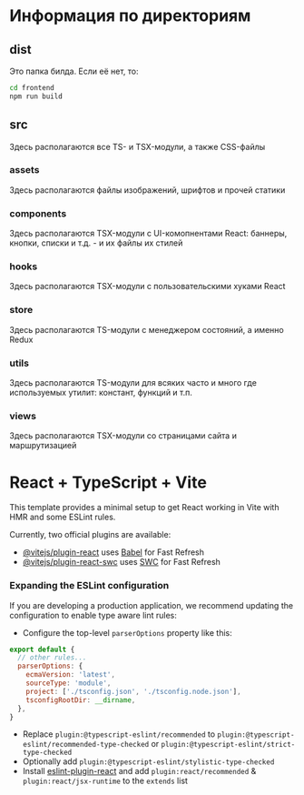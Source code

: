 # Информация по директориям

## dist

Это папка билда. Если её нет, то:

```bash
cd frontend
npm run build
```

## src

Здесь располагаются все TS- и TSX-модули, а также CSS-файлы

### assets

Здесь располагаются файлы изображений, шрифтов и прочей статики

### components

Здесь располагаются TSX-модули с UI-комопнентами React: баннеры, кнопки, списки и т.д. - и их файлы их стилей

### hooks

Здесь располагаются TSX-модули с пользовательскими хуками React

### store

Здесь располагаются TS-модули с менеджером состояний, а именно Redux

### utils

Здесь располагаются TS-модули для всяких часто и много где используемых утилит: констант, функций и т.п.

### views

Здесь располагаются TSX-модули со страницами сайта и маршрутизацией

# React + TypeScript + Vite

This template provides a minimal setup to get React working in Vite with HMR and some ESLint rules.

Currently, two official plugins are available:

- [@vitejs/plugin-react](https://github.com/vitejs/vite-plugin-react/blob/main/packages/plugin-react/README.md) uses [Babel](https://babeljs.io/) for Fast Refresh
- [@vitejs/plugin-react-swc](https://github.com/vitejs/vite-plugin-react-swc) uses [SWC](https://swc.rs/) for Fast Refresh

### Expanding the ESLint configuration

If you are developing a production application, we recommend updating the configuration to enable type aware lint rules:

- Configure the top-level `parserOptions` property like this:

```js
export default {
  // other rules...
  parserOptions: {
    ecmaVersion: 'latest',
    sourceType: 'module',
    project: ['./tsconfig.json', './tsconfig.node.json'],
    tsconfigRootDir: __dirname,
  },
}
```

- Replace `plugin:@typescript-eslint/recommended` to `plugin:@typescript-eslint/recommended-type-checked` or `plugin:@typescript-eslint/strict-type-checked`
- Optionally add `plugin:@typescript-eslint/stylistic-type-checked`
- Install [eslint-plugin-react](https://github.com/jsx-eslint/eslint-plugin-react) and add `plugin:react/recommended` & `plugin:react/jsx-runtime` to the `extends` list
